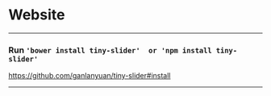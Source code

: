 # Website


----
### Run ```'bower install tiny-slider'  or 'npm install tiny-slider'```
https://github.com/ganlanyuan/tiny-slider#install

----

